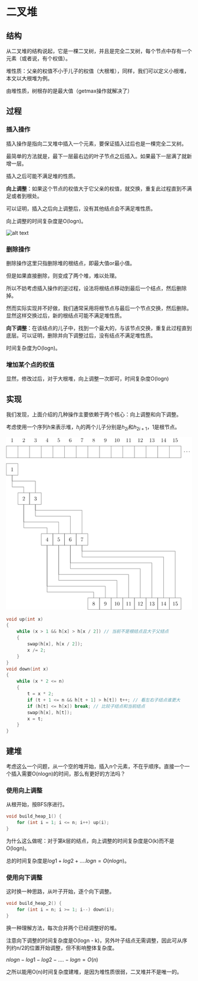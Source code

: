 # 二叉堆

## 结构

从二叉堆的结构说起，它是一棵二叉树，并且是完全二叉树，每个节点中存有一个元素（或者说，有个权值）。

堆性质：父亲的权值不小于儿子的权值（大根堆），同样，我们可以定义小根堆，本文以大根堆为例。

由堆性质，树根存的是最大值（getmax操作就解决了）

## 过程

### 插入操作

插入操作是指向二叉堆中插入一个元素，要保证插入过后也是一棵完全二叉树。

最简单的方法就是，最下一层最右边的叶子节点之后插入。如果最下一层满了就新增一层。

插入之后可能不满足堆的性质。

**向上调整**：如果这个节点的权值大于它父亲的权值，就交换，重复此过程直到不满足或者到根处。

可以证明，插入之后向上调整后，没有其他结点会不满足堆性质。

向上调整的时间复杂度是O(logn)。

![alt text](https://oi-wiki.org/ds/images/binary_heap_insert.svg)

### 删除操作

删除操作这里只指删除堆的根结点，即最大值or最小值。

但是如果直接删除，则变成了两个堆，难以处理。

所以不妨考虑插入操作的逆过程，设法将根结点移动到最后一个结点，然后删除掉。

然而实际实现并不好做，我们通常采用将根节点与最后一个节点交换，然后删除。显然这样交换过后，新的根结点可能不满足堆性质。

**向下调整**：在该结点的儿子中，找到一个最大的，与该节点交换，重复此过程直到底层。可以证明，删除并向下调整过后，没有结点不满足堆性质。

时间复杂度为O(logn)。

### 增加某个点的权值

显然，修改过后，对于大根堆，向上调整一次即可，时间复杂度O(logn)

## 实现

我们发现，上面介绍的几种操作主要依赖于两个核心：向上调整和向下调整。

考虑使用一个序列$h$来表示堆，$h_i$的两个儿子分别是$h_{2i}$和$h_{2i+1}$，1是根节点。

![alt text](image-1.png)

```c++
void up(int x)
{
    while (x > 1 && h[x] > h[x / 2]) // 当前不是根结点且大于父结点
    {
        swap(h[x], h[x / 2]);
        x /= 2;
    }
}
void down(int x)
{
    while (x * 2 <= n)
    {
        t = x * 2;
        if (t + 1 <= n && h[t + 1] > h[t]) t++; // 看左右子结点谁更大
        if (h[t] <= h[x]) break; // 比较子结点和当前结点
        swap(h[x], h[t]);
        x = t;
    }
}
```

## 建堆

考虑这么一个问题，从一个空的堆开始，插入n个元素，不在乎顺序。直接一个一个插入需要O(nlogn)的时间，那么有更好的方法吗？

### 使用向上调整

从根开始，按BFS序进行。
```c++
void build_heap_1() {
    for (int i = 1; i <= n; i++) up(i);
}
```

为什么这么做呢：对于第$k$层的结点，向上调整的时间复杂度是O(k)而不是O(logn)。

总的时间复杂度是$log1 + log2 + .... logn = O(nlogn)$。

### 使用向下调整

这时换一种思路，从叶子开始，逐个向下调整。

```c++
void build_heap_2() {
    for (int i = n; i >= 1; i--) down(i);
}
```

换一种理解方法，每次合并两个已经调整好的堆。

注意向下调整的时间复杂度是O(logn - k)，另外叶子结点无需调整，因此可从序列约n/2的位置开始调整，但不影响整体复杂度。

$nlogn - log1 - log2 - .... - logn = O(n)$

之所以能用O(n)时间复杂度建堆，是因为堆性质很弱，二叉堆并不是唯一的。